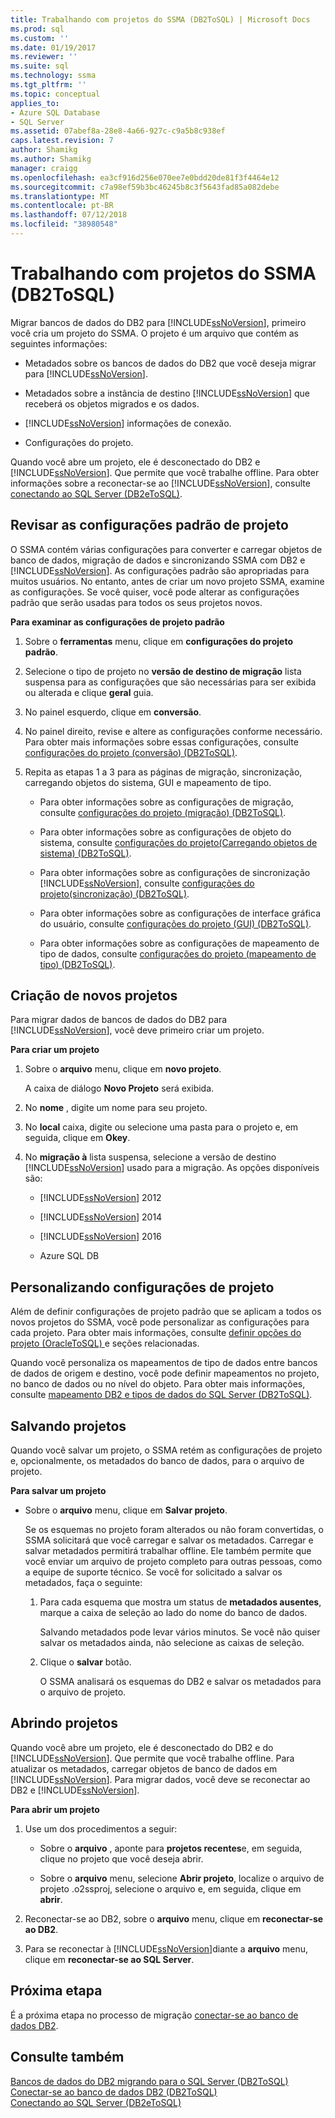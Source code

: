 ```yaml
---
title: Trabalhando com projetos do SSMA (DB2ToSQL) | Microsoft Docs
ms.prod: sql
ms.custom: ''
ms.date: 01/19/2017
ms.reviewer: ''
ms.suite: sql
ms.technology: ssma
ms.tgt_pltfrm: ''
ms.topic: conceptual
applies_to:
- Azure SQL Database
- SQL Server
ms.assetid: 07abef8a-28e8-4a66-927c-c9a5b8c938ef
caps.latest.revision: 7
author: Shamikg
ms.author: Shamikg
manager: craigg
ms.openlocfilehash: ea3cf916d256e070ee7e0bdd20de81f3f4464e12
ms.sourcegitcommit: c7a98ef59b3bc46245b8c3f5643fad85a082debe
ms.translationtype: MT
ms.contentlocale: pt-BR
ms.lasthandoff: 07/12/2018
ms.locfileid: "38980548"
---
```

# <a name="working-with-ssma-projects-db2tosql"></a>Trabalhando com projetos do SSMA (DB2ToSQL)
Migrar bancos de dados do DB2 para [!INCLUDE[ssNoVersion](../../includes/ssnoversion_md.md)], primeiro você cria um projeto do SSMA. O projeto é um arquivo que contém as seguintes informações:  
  
-   Metadados sobre os bancos de dados do DB2 que você deseja migrar para [!INCLUDE[ssNoVersion](../../includes/ssnoversion_md.md)].  
  
-   Metadados sobre a instância de destino [!INCLUDE[ssNoVersion](../../includes/ssnoversion_md.md)] que receberá os objetos migrados e os dados.  
  
-   [!INCLUDE[ssNoVersion](../../includes/ssnoversion_md.md)] informações de conexão.  
  
-   Configurações do projeto.  
  
Quando você abre um projeto, ele é desconectado do DB2 e [!INCLUDE[ssNoVersion](../../includes/ssnoversion_md.md)]. Que permite que você trabalhe offline. Para obter informações sobre a reconectar-se ao [!INCLUDE[ssNoVersion](../../includes/ssnoversion_md.md)], consulte [conectando ao SQL Server &#40;DB2eToSQL&#41;](../../ssma/db2/connecting-to-sql-server-db2etosql.md).  
  
## <a name="reviewing-default-project-settings"></a>Revisar as configurações padrão de projeto  
O SSMA contém várias configurações para converter e carregar objetos de banco de dados, migração de dados e sincronizando SSMA com DB2 e [!INCLUDE[ssNoVersion](../../includes/ssnoversion_md.md)]. As configurações padrão são apropriadas para muitos usuários. No entanto, antes de criar um novo projeto SSMA, examine as configurações. Se você quiser, você pode alterar as configurações padrão que serão usadas para todos os seus projetos novos.  
  
**Para examinar as configurações de projeto padrão**  
  
1.  Sobre o **ferramentas** menu, clique em **configurações do projeto padrão**.  
  
2.  Selecione o tipo de projeto no **versão de destino de migração** lista suspensa para as configurações que são necessárias para ser exibida ou alterada e clique **geral** guia.  
  
3.  No painel esquerdo, clique em **conversão**.  
  
4.  No painel direito, revise e altere as configurações conforme necessário. Para obter mais informações sobre essas configurações, consulte [configurações do projeto &#40;conversão&#41; &#40;DB2ToSQL&#41;](../../ssma/db2/project-settings-conversion-db2tosql.md).  
  
5.  Repita as etapas 1 a 3 para as páginas de migração, sincronização, carregando objetos do sistema, GUI e mapeamento de tipo.  
  
    -   Para obter informações sobre as configurações de migração, consulte [configurações do projeto &#40;migração&#41; &#40;DB2ToSQL&#41;](../../ssma/db2/project-settings-migration-db2tosql.md).  
  
    -   Para obter informações sobre as configurações de objeto do sistema, consulte [configurações do projeto&#40;Carregando objetos de sistema&#41; &#40;DB2ToSQL&#41;](../../ssma/db2/project-settings-loading-system-objects-db2tosql.md).  
  
    -   Para obter informações sobre as configurações de sincronização [!INCLUDE[ssNoVersion](../../includes/ssnoversion_md.md)], consulte [configurações do projeto&#40;sincronização&#41; &#40;DB2ToSQL&#41;](../../ssma/db2/project-settings-synchronization-db2tosql.md).  
  
    -   Para obter informações sobre as configurações de interface gráfica do usuário, consulte [configurações do projeto &#40;GUI&#41; &#40;DB2ToSQL&#41;](../../ssma/db2/project-settings-gui-db2tosql.md).  
  
    -   Para obter informações sobre as configurações de mapeamento de tipo de dados, consulte [configurações do projeto &#40;mapeamento de tipo&#41; &#40;DB2ToSQL&#41;](../../ssma/db2/project-settings-type-mapping-db2tosql.md).  
  
## <a name="creating-new-projects"></a>Criação de novos projetos  
Para migrar dados de bancos de dados do DB2 para [!INCLUDE[ssNoVersion](../../includes/ssnoversion_md.md)], você deve primeiro criar um projeto.  
  
**Para criar um projeto**  
  
1.  Sobre o **arquivo** menu, clique em **novo projeto**.  
  
    A caixa de diálogo **Novo Projeto** será exibida.  
  
2.  No **nome** , digite um nome para seu projeto.  
  
3.  No **local** caixa, digite ou selecione uma pasta para o projeto e, em seguida, clique em **Okey**.  
  
4.  No **migração à** lista suspensa, selecione a versão de destino [!INCLUDE[ssNoVersion](../../includes/ssnoversion_md.md)] usado para a migração. As opções disponíveis são:  
  
    -   [!INCLUDE[ssNoVersion](../../includes/ssnoversion_md.md)] 2012  
  
    -   [!INCLUDE[ssNoVersion](../../includes/ssnoversion_md.md)] 2014  
  
    -   [!INCLUDE[ssNoVersion](../../includes/ssnoversion_md.md)] 2016  
  
    -   Azure SQL DB  
  
## <a name="customizing-project-settings"></a>Personalizando configurações de projeto  
Além de definir configurações de projeto padrão que se aplicam a todos os novos projetos do SSMA, você pode personalizar as configurações para cada projeto. Para obter mais informações, consulte [definir opções do projeto &#40;OracleToSQL&#41; ](../../ssma/oracle/setting-project-options-oracletosql.md) e seções relacionadas.  
  
Quando você personaliza os mapeamentos de tipo de dados entre bancos de dados de origem e destino, você pode definir mapeamentos no projeto, no banco de dados ou no nível do objeto. Para obter mais informações, consulte [mapeamento DB2 e tipos de dados do SQL Server &#40;DB2ToSQL&#41;](../../ssma/db2/mapping-db2-and-sql-server-data-types-db2tosql.md).  
  
## <a name="saving-projects"></a>Salvando projetos  
Quando você salvar um projeto, o SSMA retém as configurações de projeto e, opcionalmente, os metadados do banco de dados, para o arquivo de projeto.  
  
**Para salvar um projeto**  
  
-   Sobre o **arquivo** menu, clique em **Salvar projeto**.  
  
    Se os esquemas no projeto foram alterados ou não foram convertidas, o SSMA solicitará que você carregar e salvar os metadados. Carregar e salvar metadados permitirá trabalhar offline. Ele também permite que você enviar um arquivo de projeto completo para outras pessoas, como a equipe de suporte técnico. Se você for solicitado a salvar os metadados, faça o seguinte:  
  
    1.  Para cada esquema que mostra um status de **metadados ausentes**, marque a caixa de seleção ao lado do nome do banco de dados.  
  
        Salvando metadados pode levar vários minutos. Se você não quiser salvar os metadados ainda, não selecione as caixas de seleção.  
  
    2.  Clique o **salvar** botão.  
  
        O SSMA analisará os esquemas do DB2 e salvar os metadados para o arquivo de projeto.  
  
## <a name="opening-projects"></a>Abrindo projetos  
Quando você abre um projeto, ele é desconectado do DB2 e do [!INCLUDE[ssNoVersion](../../includes/ssnoversion_md.md)]. Que permite que você trabalhe offline. Para atualizar os metadados, carregar objetos de banco de dados em [!INCLUDE[ssNoVersion](../../includes/ssnoversion_md.md)]. Para migrar dados, você deve se reconectar ao DB2 e [!INCLUDE[ssNoVersion](../../includes/ssnoversion_md.md)].  
  
**Para abrir um projeto**  
  
1.  Use um dos procedimentos a seguir:  
  
    -   Sobre o **arquivo** , aponte para **projetos recentes**e, em seguida, clique no projeto que você deseja abrir.  
  
    -   Sobre o **arquivo** menu, selecione **Abrir projeto**, localize o arquivo de projeto .o2ssproj, selecione o arquivo e, em seguida, clique em **abrir**.  
  
2.  Reconectar-se ao DB2, sobre o **arquivo** menu, clique em **reconectar-se ao DB2**.  
  
3.  Para se reconectar à [!INCLUDE[ssNoVersion](../../includes/ssnoversion_md.md)]diante a **arquivo** menu, clique em **reconectar-se ao SQL Server**.  
  
## <a name="next-step"></a>Próxima etapa  
É a próxima etapa no processo de migração [conectar-se ao banco de dados DB2](http://msdn.microsoft.com/5eb5801d-f0c3-4127-97c0-0b1ef49f4844).  
  
## <a name="see-also"></a>Consulte também  
[Bancos de dados do DB2 migrando para o SQL Server &#40;DB2ToSQL&#41;](../../ssma/db2/migrating-db2-databases-to-sql-server-db2tosql.md)  
[Conectar-se ao banco de dados DB2 &#40;DB2ToSQL&#41;](../../ssma/db2/connecting-to-db2-database-db2tosql.md)  
[Conectando ao SQL Server &#40;DB2eToSQL&#41;](../../ssma/db2/connecting-to-sql-server-db2etosql.md)  
  
